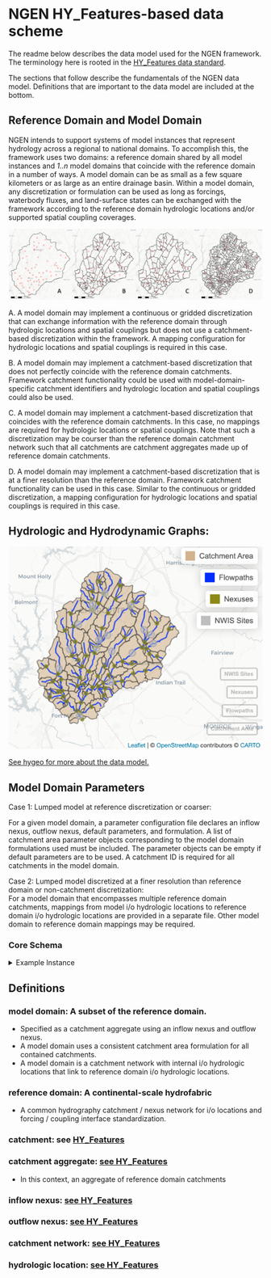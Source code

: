 # NGEN HY\_Features-based data scheme

The readme below describes the data model used for the NGEN framework. The terminology here is rooted in the [HY\_Features data standard](https://docs.opengeospatial.org/is/14-111r6/14-111r6.html). 

The sections that follow describe the fundamentals of the NGEN data model. Definitions that are important to the data model are included at the bottom.

## Reference Domain and Model Domain

NGEN intends to support systems of model instances that represent hydrology across a regional to national domains. To accomplish this, the framework uses two domains: a reference domain shared by all model instances and *1..n* model domains that coincide with the reference domain in a number of ways. A model domain can be as small as a few square kilometers or as large as an entire drainage basin. Within a model domain, any discretization or formulation can be used as long as forcings, waterbody fluxes, and land-surface states can be exchanged with the framework according to the reference domain hydrologic locations and/or supported spatial coupling coverages.

![four model domain cases](model_domains.png)

A. A model domain may implement a continuous or gridded discretization that can exchange information with the reference domain through hydrologic locations and spatial couplings but does not use a catchment-based discretization within the framework. A mapping configuration for hydrologic locations and spatial couplings is required in this case.

B. A model domain may implement a catchment-based discretization that does not perfectly coincide with the reference domain catchments. Framework catchment functionality could be used with model-domain-specific catchment identifiers and hydrologic location and spatial couplings could also be used.

C. A model domain may implement a catchment-based discretization that coincides with the reference domain catchments. In this case, no mappings are required for hydrologic locations or spatial couplings. Note that such a discretization may be courser than the reference domain catchment network such that all catchments are catchment aggregates made up of reference domain catchments.

D. A model domain may implement a catchment-based discretization that is at a finer resolution than the reference domain. Framework catchment functionality can be used in this case. Similar to the continuous or gridded discretization, a mapping configuration for hydrologic locations and spatial couplings is required in this case.

## Hydrologic and Hydrodynamic Graphs:

![Example Image](https://github.com/NOAA-OWP/ngen/blob/master/data/demo.png)

[See hygeo for more about the data model.](https://dblodgett-usgs.github.io/hygeo/dev/)

## Model Domain Parameters
Case 1: Lumped model at reference discretization or coarser:

For a given model domain, a parameter configuration file declares an inflow nexus, outflow nexus, default parameters, and formulation. A list of catchment area parameter objects corresponding to the model domain formulations used must be included. The parameter objects can be empty if default parameters are to be used. A catchment ID is required for all catchments in the model domain. 

Case 2: Lumped model discretized at a finer resolution than reference domain or non-catchment discretization:  
For a model domain that encompasses multiple reference domain catchments, mappings from model i/o hydrologic locations to reference domain i/o hydrologic locations are provided in a separate file. Other model domain to reference domain mappings may be required.

### Core Schema

<details><summary>Example Instance</summary>
<p>
  
```json
{
  "model-domain-id": {
    "inflow-hydroNexus": "reference-nexus-id",
    "outflow-hydroNexus": "reference-nexus-id",
    "defaults": {
      "formulation": "formulation-id",
      "parameters": {
        "formulation-1": {
          "param1": 123,
          "param2": 123
        },
        "formulation-2": {
          "param1": 123,
          "param2": 123
        }
      },
      "forcings": "default-forcings"
    },
    "catchments": {
      "catchment-id": {
        "formulation-1": {
          "param1": 123,
          "param2": 123
        }, 
        "forcings": "custom-forcings"
      },
      "catchment-id": {
        "formulation-2": {
          "param1": 123,
          "param2": 123
        }
      }
    }
  }
}
```

</p>
</details>

## Definitions

### model domain: A subset of the reference domain. 

- Specified as a catchment aggregate using an inflow nexus and outflow nexus. 
- A model domain uses a consistent catchment area formulation for all contained catchments. 
- A model domain is a catchment network with internal i/o hydrologic locations that link to reference domain i/o hydrologic locations. 

### reference domain: A continental-scale hydrofabric

- A common hydrography catchment / nexus network for i/o locations and forcing / coupling interface standardization.

### catchment: see [HY\_Features](https://docs.opengeospatial.org/is/14-111r6/14-111r6.html#_catchment)

### catchment aggregate: [see HY\_Features](https://docs.opengeospatial.org/is/14-111r6/14-111r6.html#_catchment_aggregate)

- In this context, an aggregate of reference domain catchments

### inflow nexus: [see HY\_Features](https://docs.opengeospatial.org/is/14-111r6/14-111r6.html#figure25)

### outflow nexus: [see HY\_Features](https://docs.opengeospatial.org/is/14-111r6/14-111r6.html#figure25)

### catchment network: [see HY\_Features](https://docs.opengeospatial.org/is/14-111r6/14-111r6.html#_catchment_network_topology)

### hydrologic location: [see HY\_Features](https://docs.opengeospatial.org/is/14-111r6/14-111r6.html#_hydro_logic_location)



